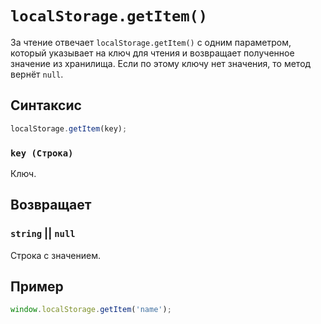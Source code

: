 # `localStorage.getItem()`

За чтение отвечает `localStorage.getItem()` c одним параметром, который указывает на ключ для чтения и возвращает полученное значение из хранилища. Если по этому ключу нет значения, то метод вернёт `null`.

## Синтаксис

```js
localStorage.getItem(key);
```

### `key (Строка)`

Ключ.

## Возвращает

### `string` || `null`

Строка с значением.

## Пример

```js
window.localStorage.getItem('name');
```
